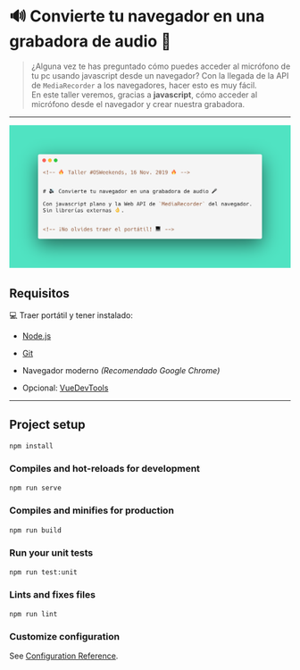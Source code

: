 # 🔊 Convierte tu navegador en una grabadora de audio 🎤

> ¿Alguna vez te has preguntado cómo puedes acceder al micrófono de tu pc usando javascript desde un navegador? Con la llegada de la API de `MediaRecorder` a los navegadores, hacer esto es muy fácil.   
> En este taller veremos, gracias a **javascript**, cómo acceder al micrófono desde el navegador y crear nuestra grabadora.

---

![main-image](./src/assets/main.png)

## Requisitos

💻 Traer portátil y tener instalado:

- [Node.js](https://nodejs.org/es/)
- [Git](https://git-scm.com/)
- Navegador moderno _(Recomendado Google Chrome)_


- Opcional: [VueDevTools](https://github.com/vuejs/vue-devtools#installation)


---

## Project setup
```
npm install
```

### Compiles and hot-reloads for development
```
npm run serve
```

### Compiles and minifies for production
```
npm run build
```

### Run your unit tests
```
npm run test:unit
```

### Lints and fixes files
```
npm run lint
```

### Customize configuration
See [Configuration Reference](https://cli.vuejs.org/config/).
